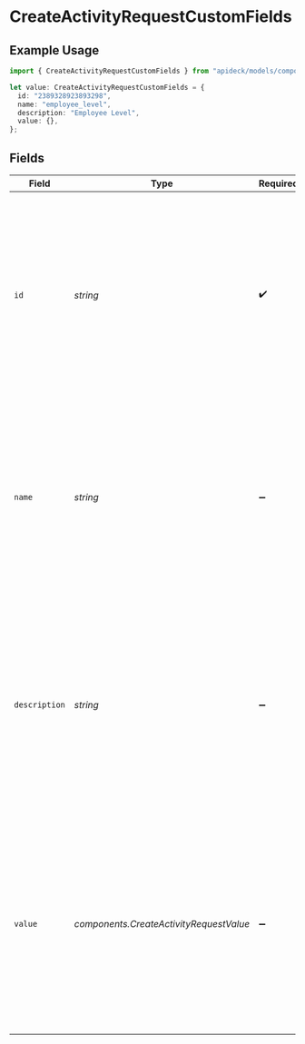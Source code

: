 # CreateActivityRequestCustomFields

## Example Usage

```typescript
import { CreateActivityRequestCustomFields } from "apideck/models/components";

let value: CreateActivityRequestCustomFields = {
  id: "2389328923893298",
  name: "employee_level",
  description: "Employee Level",
  value: {},
};
```

## Fields

| Field                                                                                                                                                                                                                                                              | Type                                                                                                                                                                                                                                                               | Required                                                                                                                                                                                                                                                           | Description                                                                                                                                                                                                                                                        | Example                                                                                                                                                                                                                                                            |
| ------------------------------------------------------------------------------------------------------------------------------------------------------------------------------------------------------------------------------------------------------------------ | ------------------------------------------------------------------------------------------------------------------------------------------------------------------------------------------------------------------------------------------------------------------ | ------------------------------------------------------------------------------------------------------------------------------------------------------------------------------------------------------------------------------------------------------------------ | ------------------------------------------------------------------------------------------------------------------------------------------------------------------------------------------------------------------------------------------------------------------ | ------------------------------------------------------------------------------------------------------------------------------------------------------------------------------------------------------------------------------------------------------------------ |
| `id`                                                                                                                                                                                                                                                               | *string*                                                                                                                                                                                                                                                           | :heavy_check_mark:                                                                                                                                                                                                                                                 | A mandatory unique identifier for each custom field within the activity. This ID is crucial for distinguishing between different custom fields and must be a valid string that uniquely identifies the field within the context of the activity.                   | 2389328923893298                                                                                                                                                                                                                                                   |
| `name`                                                                                                                                                                                                                                                             | *string*                                                                                                                                                                                                                                                           | :heavy_minus_sign:                                                                                                                                                                                                                                                 | The name assigned to the custom field, providing a human-readable label that describes the field's purpose or content. This is optional but recommended for clarity when managing multiple custom fields.                                                          | employee_level                                                                                                                                                                                                                                                     |
| `description`                                                                                                                                                                                                                                                      | *string*                                                                                                                                                                                                                                                           | :heavy_minus_sign:                                                                                                                                                                                                                                                 | Additional information or context about the custom field, offering insights into its intended use or any specific details that might be relevant. This field is optional and can be used to provide a more comprehensive understanding of the custom field's role. | Employee Level                                                                                                                                                                                                                                                     |
| `value`                                                                                                                                                                                                                                                            | *components.CreateActivityRequestValue*                                                                                                                                                                                                                            | :heavy_minus_sign:                                                                                                                                                                                                                                                 | The actual data or value stored in the custom field, which can vary in type depending on the field's purpose. This property is optional and should be populated with the relevant information that the custom field is intended to capture.                        |                                                                                                                                                                                                                                                                    |